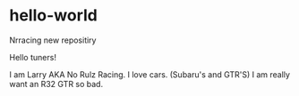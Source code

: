 # hello-world
Nrracing new repositiry

Hello tuners!

I am Larry AKA No Rulz Racing. I love cars. (Subaru's and GTR'S)
I am really want an R32 GTR so bad.
